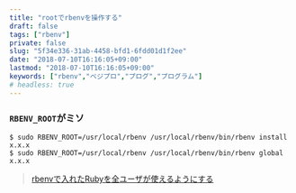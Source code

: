 ```yaml
---
title: "rootでrbenvを操作する"
draft: false
tags: ["rbenv"]
private: false
slug: "5f34e336-31ab-4458-bfd1-6fdd01d1f2ee"
date: "2018-07-10T16:16:05+09:00"
lastmod: "2018-07-10T16:16:05+09:00"
keywords: ["rbenv","ベジプロ","プログ","プログラム"]
# headless: true
---
```


### `RBENV_ROOT`がミソ
```
$ sudo RBENV_ROOT=/usr/local/rbenv /usr/local/rbenv/bin/rbenv install x.x.x
$ sudo RBENV_ROOT=/usr/local/rbenv /usr/local/rbenv/bin/rbenv global x.x.x
```

> [rbenvで入れたRubyを全ユーザが使えるようにする](https://cre8cre8.com/rails/rbenv-install-ruby-using-all-users.htm)
